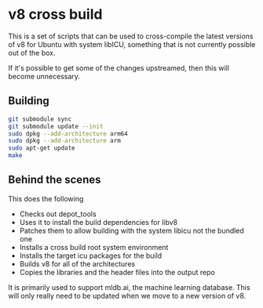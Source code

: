 # v8 cross build

This is a set of scripts that can be used to cross-compile the latest
versions of v8 for Ubuntu with system libICU, something that is not
currently possible out of the box.

If it's possible to get some of the changes upstreamed, then this
will become unnecessary.

## Building

```bash
git submodule sync
git submodule update --init
sudo dpkg --add-architecture arm64
sudo dpkg --add-architecture arm
sudo apt-get update
make
```

## Behind the scenes

This does the following
- Checks out depot_tools
- Uses it to install the build dependencies for libv8
- Patches them to allow building with the system libicu not the bundled one
- Installs a cross build root system environment
- Installs the target icu packages for the build
- Builds v8 for all of the architectures
- Copies the libraries and the header files into the output repo

It is primarily used to support mldb.ai, the machine learning database.  This will
only really need to be updated when we move to a new version of v8.
